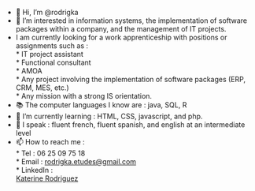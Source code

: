 - 👋 Hi, I’m @rodrigka
- 👀 I’m interested in information systems, the implementation of software packages within a company, and the management of IT projects.
- I am currently looking for a work apprenticeship with positions or assignments such as :  
      * IT project assistant  
      * Functional consultant  
      * AMOA   
      * Any project involving the implementation of software packages (ERP, CRM, MES, etc.)  
      * Any mission with a strong IS orientation.  
- 📚 The computer languages I know are : java, SQL, R
- 🌱 I’m currently learning : HTML, CSS, javascript, and php.
- 💬 I speak : fluent french, fluent spanish, and english at an intermediate level    
- 📫 How to reach me :  
      * Tel : 06 25 09 75 18  
      * Email : rodrigka.etudes@gmail.com  
      * LinkedIn :<div class="badge-base LI-profile-badge" data-locale="fr_FR" data-size="medium" data-theme="light" data-type="VERTICAL" data-vanity="katerine-rodriguez" data-version="v1"><a class="badge-base__link LI-simple-link" href="https://fr.linkedin.com/in/katerine-rodriguez?trk=profile-badge">Katerine Rodriguez</a></div>
              

<!---
rodrigka/rodrigka is a ✨ special ✨ repository because its `README.md` (this file) appears on your GitHub profile.
You can click the Preview link to take a look at your changes.
--->
